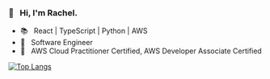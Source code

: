 ### 👋 &nbsp; Hi, I'm Rachel.

- :books: &nbsp; React | TypeScript | Python | AWS
- :abacus: &nbsp; Software Engineer 
- 🌱 &nbsp; AWS Cloud Practitioner Certified, AWS Developer Associate Certified

[![Top Langs](https://github-readme-stats.vercel.app/api/top-langs/?username=greenchul&layout=compact&hide=shaderlab,c%23&card_width=600&bg_color=2f324f&text_color=ffffff)](https://github.com/anuraghazra/github-readme-stats)

<!--
**greenchul/greenchul** is a ✨ _special_ ✨ repository because its `README.md` (this file) appears on your GitHub profile.

Here are some ideas to get you started:


- 👯 I’m looking to collaborate on ...
- 🤔 I’m looking for help with ...
- 💬 Ask me about ...
- 📫 How to reach me: ...
- 😄 Pronouns: ...
- ⚡ Fun fact: ...
-->
